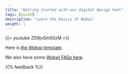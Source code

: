 ```yaml
---
title: "Getting started with our digital design tool"
tags: [guide]
description: "Learn the basics of Wokwi"
weight: 1
---
```


{{< youtube ZD9jvSm50zM >}}

Here is [the Wokwi template](https://wokwi.com/projects/354858054593504257).

We also have some [Wokwi FAQs here](/faq/#wokwi-faqs).

{{% feedback %}}
